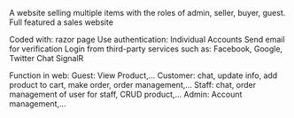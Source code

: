 A website selling multiple items with the roles of admin, seller, buyer, guest. 
Full featured a sales website

Coded with: razor page 
Use authentication: Individual Accounts
Send email for verification
Login from third-party services such as: Facebook, Google, Twitter
Chat SignalR

Function in web:
Guest: View Product,...
Customer: chat, update info, add product to cart, make order, order management,...
Staff: chat, order management of user for staff, CRUD product,...
Admin: Account management,...